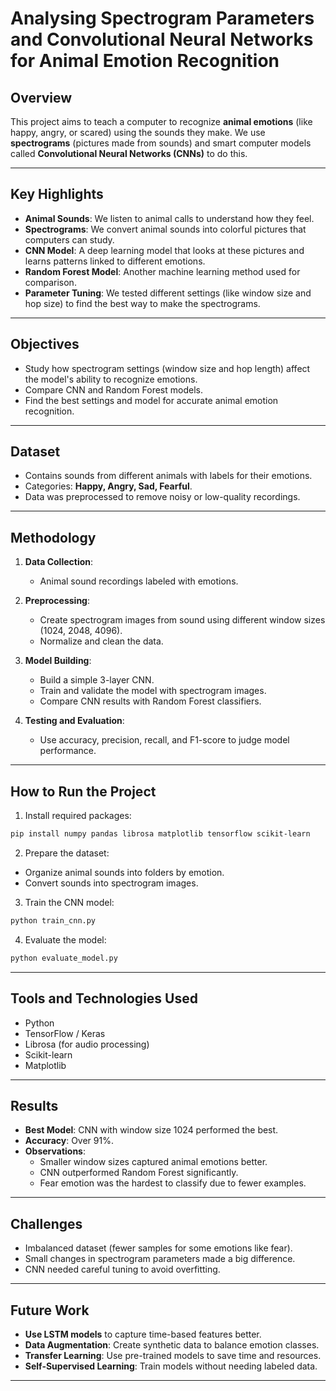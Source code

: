 # Analysing Spectrogram Parameters and Convolutional Neural Networks for Animal Emotion Recognition

## Overview
This project aims to teach a computer to recognize **animal emotions** (like happy, angry, or scared) using the sounds they make. We use **spectrograms** (pictures made from sounds) and smart computer models called **Convolutional Neural Networks (CNNs)** to do this.

---

## Key Highlights

- **Animal Sounds**: We listen to animal calls to understand how they feel.
- **Spectrograms**: We convert animal sounds into colorful pictures that computers can study.
- **CNN Model**: A deep learning model that looks at these pictures and learns patterns linked to different emotions.
- **Random Forest Model**: Another machine learning method used for comparison.
- **Parameter Tuning**: We tested different settings (like window size and hop size) to find the best way to make the spectrograms.

---

## Objectives

- Study how spectrogram settings (window size and hop length) affect the model's ability to recognize emotions.
- Compare CNN and Random Forest models.
- Find the best settings and model for accurate animal emotion recognition.

---

## Dataset
- Contains sounds from different animals with labels for their emotions.
- Categories: **Happy, Angry, Sad, Fearful**.
- Data was preprocessed to remove noisy or low-quality recordings.

---

## Methodology

1. **Data Collection**:
   - Animal sound recordings labeled with emotions.

2. **Preprocessing**:
   - Create spectrogram images from sound using different window sizes (1024, 2048, 4096).
   - Normalize and clean the data.

3. **Model Building**:
   - Build a simple 3-layer CNN.
   - Train and validate the model with spectrogram images.
   - Compare CNN results with Random Forest classifiers.

4. **Testing and Evaluation**:
   - Use accuracy, precision, recall, and F1-score to judge model performance.

---

## How to Run the Project

1. Install required packages:
```bash
pip install numpy pandas librosa matplotlib tensorflow scikit-learn
```

2. Prepare the dataset:
- Organize animal sounds into folders by emotion.
- Convert sounds into spectrogram images.

3. Train the CNN model:
```bash
python train_cnn.py
```

4. Evaluate the model:
```bash
python evaluate_model.py
```
---
## Tools and Technologies Used
- Python
- TensorFlow / Keras
- Librosa (for audio processing)
- Scikit-learn
- Matplotlib

---
## Results

- **Best Model**: CNN with window size 1024 performed the best.
- **Accuracy**: Over 91%.
- **Observations**:
  - Smaller window sizes captured animal emotions better.
  - CNN outperformed Random Forest significantly.
  - Fear emotion was the hardest to classify due to fewer examples.

---

## Challenges

- Imbalanced dataset (fewer samples for some emotions like fear).
- Small changes in spectrogram parameters made a big difference.
- CNN needed careful tuning to avoid overfitting.

---

## Future Work

- **Use LSTM models** to capture time-based features better.
- **Data Augmentation**: Create synthetic data to balance emotion classes.
- **Transfer Learning**: Use pre-trained models to save time and resources.
- **Self-Supervised Learning**: Train models without needing labeled data.

---
